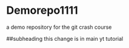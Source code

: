 # Demorepo1111
a demo repository for the git crash course

##subheading this change is in main
yt tutorial
